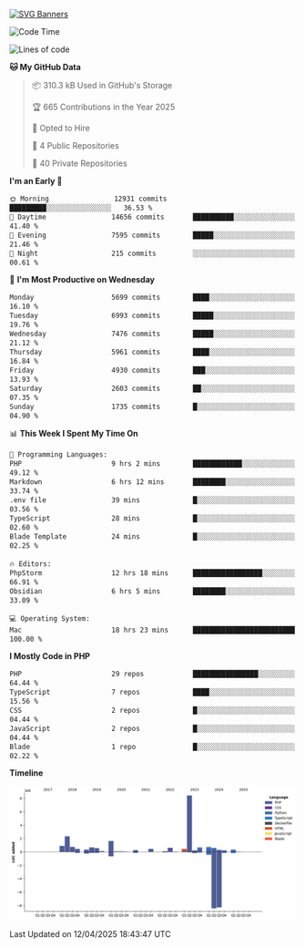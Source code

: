 [![SVG Banners](https://svg-banners.vercel.app/api?type=glitch&text1=Gere_Lajos%F0%9F%92%BB&width=800&height=400)](https://github.com/Akshay090/svg-banners)

<!--START_SECTION:waka-->
![Code Time](http://img.shields.io/badge/Code%20Time-2%2C362%20hrs%2040%20mins-blue)

![Lines of code](https://img.shields.io/badge/From%20Hello%20World%20I%27ve%20Written-20.9%20million%20lines%20of%20code-blue)

**🐱 My GitHub Data** 

> 📦 310.3 kB Used in GitHub's Storage 
 > 
> 🏆 665 Contributions in the Year 2025
 > 
> 💼 Opted to Hire
 > 
> 📜 4 Public Repositories 
 > 
> 🔑 40 Private Repositories 
 > 
**I'm an Early 🐤** 

```text
🌞 Morning                12931 commits       █████████░░░░░░░░░░░░░░░░   36.53 % 
🌆 Daytime                14656 commits       ██████████░░░░░░░░░░░░░░░   41.40 % 
🌃 Evening                7595 commits        █████░░░░░░░░░░░░░░░░░░░░   21.46 % 
🌙 Night                  215 commits         ░░░░░░░░░░░░░░░░░░░░░░░░░   00.61 % 
```
📅 **I'm Most Productive on Wednesday** 

```text
Monday                   5699 commits        ████░░░░░░░░░░░░░░░░░░░░░   16.10 % 
Tuesday                  6993 commits        █████░░░░░░░░░░░░░░░░░░░░   19.76 % 
Wednesday                7476 commits        █████░░░░░░░░░░░░░░░░░░░░   21.12 % 
Thursday                 5961 commits        ████░░░░░░░░░░░░░░░░░░░░░   16.84 % 
Friday                   4930 commits        ███░░░░░░░░░░░░░░░░░░░░░░   13.93 % 
Saturday                 2603 commits        ██░░░░░░░░░░░░░░░░░░░░░░░   07.35 % 
Sunday                   1735 commits        █░░░░░░░░░░░░░░░░░░░░░░░░   04.90 % 
```


📊 **This Week I Spent My Time On** 

```text
💬 Programming Languages: 
PHP                      9 hrs 2 mins        ████████████░░░░░░░░░░░░░   49.12 % 
Markdown                 6 hrs 12 mins       ████████░░░░░░░░░░░░░░░░░   33.74 % 
.env file                39 mins             █░░░░░░░░░░░░░░░░░░░░░░░░   03.56 % 
TypeScript               28 mins             █░░░░░░░░░░░░░░░░░░░░░░░░   02.60 % 
Blade Template           24 mins             █░░░░░░░░░░░░░░░░░░░░░░░░   02.25 % 

🔥 Editors: 
PhpStorm                 12 hrs 18 mins      █████████████████░░░░░░░░   66.91 % 
Obsidian                 6 hrs 5 mins        ████████░░░░░░░░░░░░░░░░░   33.09 % 

💻 Operating System: 
Mac                      18 hrs 23 mins      █████████████████████████   100.00 % 
```

**I Mostly Code in PHP** 

```text
PHP                      29 repos            ████████████████░░░░░░░░░   64.44 % 
TypeScript               7 repos             ████░░░░░░░░░░░░░░░░░░░░░   15.56 % 
CSS                      2 repos             █░░░░░░░░░░░░░░░░░░░░░░░░   04.44 % 
JavaScript               2 repos             █░░░░░░░░░░░░░░░░░░░░░░░░   04.44 % 
Blade                    1 repo              █░░░░░░░░░░░░░░░░░░░░░░░░   02.22 % 
```



**Timeline**

![Lines of Code chart](https://raw.githubusercontent.com/gere-lajos/gere-lajos/main/assets/bar_graph.png)


 Last Updated on 12/04/2025 18:43:47 UTC
<!--END_SECTION:waka-->
